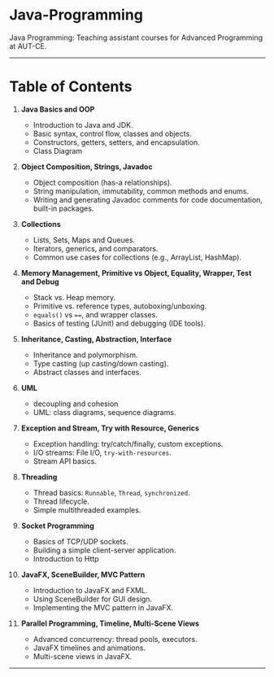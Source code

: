 # Java-Programming

Java Programming: Teaching assistant courses for Advanced Programming at AUT-CE.

---

# Table of Contents

1. **Java Basics and OOP**
    - Introduction to Java and JDK.
    - Basic syntax, control flow, classes and objects.
    - Constructors, getters, setters, and encapsulation.
    - Class Diagram

2. **Object Composition, Strings, Javadoc**
    - Object composition (has-a relationships).
    - String manipulation, immutability, common methods and enums.
    - Writing and generating Javadoc comments for code documentation, built-in packages.

3. **Collections**
    - Lists, Sets, Maps and Queues.
    - Iterators, generics, and comparators.
    - Common use cases for collections (e.g., ArrayList, HashMap).

4. **Memory Management, Primitive vs Object, Equality, Wrapper, Test and Debug**
    - Stack vs. Heap memory.
    - Primitive vs. reference types, autoboxing/unboxing.
    - `equals()` vs `==`, and wrapper classes.
    - Basics of testing (JUnit) and debugging (IDE tools).

5. **Inheritance, Casting, Abstraction, Interface**
    - Inheritance and polymorphism.
    - Type casting (up casting/down casting).
    - Abstract classes and interfaces.
   
6. **UML**
    - decoupling and cohesion
    - UML: class diagrams, sequence diagrams.
   
7. **Exception and Stream, Try with Resource, Generics**
    - Exception handling: try/catch/finally, custom exceptions.
    - I/O streams: File I/O, `try-with-resources`.
    - Stream API basics.
 
8. **Threading**
    - Thread basics: `Runnable`, `Thread`, `synchronized`.
    - Thread lifecycle.
    - Simple multithreaded examples.

9. **Socket Programming**
    - Basics of TCP/UDP sockets.
    - Building a simple client-server application.
    - Introduction to Http

10. **JavaFX, SceneBuilder, MVC Pattern**
    - Introduction to JavaFX and FXML.
    - Using SceneBuilder for GUI design.
    - Implementing the MVC pattern in JavaFX.

11. **Parallel Programming, Timeline, Multi-Scene Views**
    - Advanced concurrency: thread pools, executors.
    - JavaFX timelines and animations.
    - Multi-scene views in JavaFX.

---

